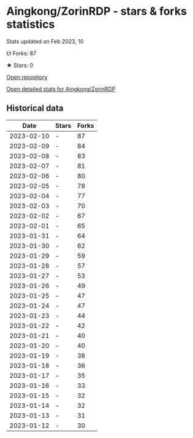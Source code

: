 # Aingkong/ZorinRDP - stars & forks statistics

Stats updated on Feb 2023, 10

☋ Forks: 87

★ Stars: 0

[Open repository](https://github.com/Aingkong/ZorinRDP)

[Open detailed stats for Aingkong/ZorinRDP](https://reviewgithub.com/rep/Aingkong/ZorinRDP)

## Historical data
| Date | Stars | Forks |
|------|-------|-------|
| 2023-02-10 | - | 87 | 
| 2023-02-09 | - | 84 | 
| 2023-02-08 | - | 83 | 
| 2023-02-07 | - | 81 | 
| 2023-02-06 | - | 80 | 
| 2023-02-05 | - | 78 | 
| 2023-02-04 | - | 77 | 
| 2023-02-03 | - | 70 | 
| 2023-02-02 | - | 67 | 
| 2023-02-01 | - | 65 | 
| 2023-01-31 | - | 64 | 
| 2023-01-30 | - | 62 | 
| 2023-01-29 | - | 59 | 
| 2023-01-28 | - | 57 | 
| 2023-01-27 | - | 53 | 
| 2023-01-26 | - | 49 | 
| 2023-01-25 | - | 47 | 
| 2023-01-24 | - | 47 | 
| 2023-01-23 | - | 44 | 
| 2023-01-22 | - | 42 | 
| 2023-01-21 | - | 40 | 
| 2023-01-20 | - | 40 | 
| 2023-01-19 | - | 38 | 
| 2023-01-18 | - | 36 | 
| 2023-01-17 | - | 35 | 
| 2023-01-16 | - | 33 | 
| 2023-01-15 | - | 32 | 
| 2023-01-14 | - | 32 | 
| 2023-01-13 | - | 31 | 
| 2023-01-12 | - | 30 | 

